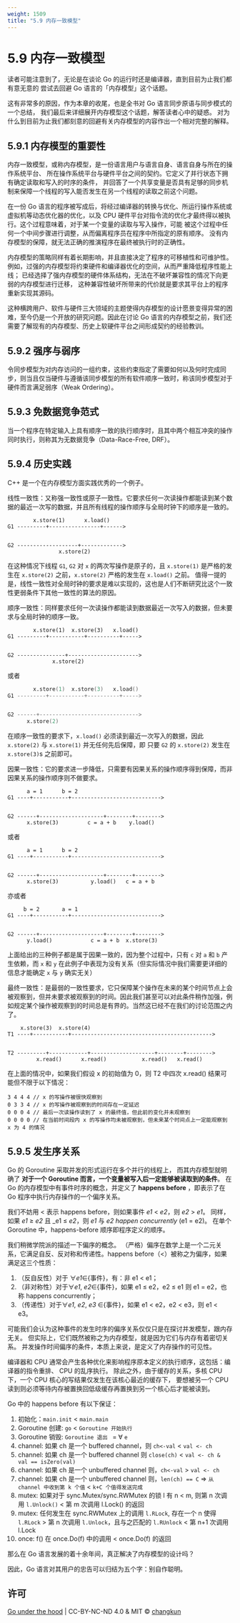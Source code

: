 ```yaml
---
weight: 1509
title: "5.9 内存一致模型"
---
```


# 5.9 内存一致模型



读者可能注意到了，无论是在谈论 Go 的运行时还是编译器，直到目前为止我们都有意无意的
尝试去回避 Go 语言的「内存模型」这个话题。

这有非常多的原因，作为本章的收尾，也是全书对 Go 语言同步原语与同步模式的一个总结，
我们最后来详细展开内存模型这个话题，解答读者心中的疑惑。
对为什么到目前为止我们都刻意的回避有关内存模型的内容作出一个相对完整的解释。

## 5.9.1 内存模型的重要性

内存一致模型，或称内存模型，是一份语言用户与语言自身、语言自身与所在的操作系统平台、
所在操作系统平台与硬件平台之间的契约。它定义了并行状态下拥有确定读取和写入的时序的条件，
并回答了一个共享变量是否具有足够的同步机制来保障一个线程的写入能否发生在另一个线程的读取之前这个问题。

在一份 Go 语言的程序被写成后，将经过编译器的转换与优化、所运行操作系统或虚拟机等动态优化器的优化，以及
CPU 硬件平台对指令流的优化才最终得以被执行。这个过程意味着，对于某一个变量的读取与写入操作，可能
被这个过程中任何一个中间步骤进行调整，从而偏离程序员在程序中所指定的原有顺序。
没有内存模型的保障，就无法正确的推演程序在最终被执行时的正确性。

内存模型的策略同样有着长期影响，并且直接决定了程序的可移植性和可维护性。
例如，过强的内存模型将约束硬件和编译器优化的空间，从而严重降低程序性能上线；
已经选择了强内存模型的硬件体系结构，无法在不破坏兼容性的情况下向更弱的内存模型进行迁移，
这种兼容性破坏所带来的代价就是要求其平台上的程序重新实现其源码。

这种横跨用户、软件与硬件三大领域的主题使得内存模型的设计愿景变得异常的困难，至今仍是一个开放的研究问题。因此在讨论 Go 语言的内存模型之前，我们还需要了解现有的内存模型、历史上软硬件平台之间形成契约的经验教训。

## 5.9.2 强序与弱序

令同步模型为对内存访问的一组约束，这些约束指定了需要如何以及何时完成同步，则当且仅当硬件与遵循该同步模型的所有软件顺序一致时，称该同步模型对于硬件而言满足弱序（Weak Ordering）。

## 5.9.3 免数据竞争范式

当一个程序在特定输入上具有顺序一致的执行顺序时，且其中两个相互冲突的操作同时执行，则称其为无数据竞争（Data-Race-Free, DRF）。

## 5.9.4 历史实践

C++ 是一个在内存模型方面实践优秀的一个例子。

线性一致性：又称强一致性或原子一致性。它要求任何一次读操作都能读到某个数据的最近一次写的数据，并且所有线程的操作顺序与全局时钟下的顺序是一致的。

```
        x.store(1)      x.load()
G1 ---------+----------------+------>


G2 -------------------+------------->
                x.store(2)
```

在这种情况下线程 `G1`, `G2` 对 `x` 的两次写操作是原子的，且 `x.store(1)` 是严格的发生在 `x.store(2)` 之前，`x.store(2)` 严格的发生在 `x.load()` 之前。 值得一提的是，线性一致性对全局时钟的要求是难以实现的，这也是人们不断研究比这个一致性更弱条件下其他一致性的算法的原因。

顺序一致性：同样要求任何一次读操作都能读到数据最近一次写入的数据，但未要求与全局时钟的顺序一致。

```
        x.store(1)  x.store(3)   x.load()
G1 ---------+-----------+----------+----->


G2 ---------------+---------------------->
              x.store(2)
```

或者

```s
        x.store(1)  x.store(3)   x.load()
G1 ---------+-----------+----------+----->


G2 ------+------------------------------->
      x.store(2)
```

在顺序一致性的要求下，`x.load()` 必须读到最近一次写入的数据，因此 `x.store(2)` 与 `x.store(1)` 并无任何先后保障，即 只要 `G2` 的 `x.store(2)` 发生在 `x.store(3)`s 之前即可。

因果一致性：它的要求进一步降低，只需要有因果关系的操作顺序得到保障，而非因果关系的操作顺序则不做要求。

```
      a = 1      b = 2
G1 ----+-----------+---------------------------->


G2 ------+--------------------+--------+-------->
      x.store(3)         c = a + b    y.load()
```

或者

```
      a = 1      b = 2
G1 ----+-----------+---------------------------->


G2 ------+--------------------+--------+-------->
      x.store(3)          y.load()   c = a + b
```

亦或者

```
     b = 2       a = 1
G1 ----+-----------+---------------------------->


G2 ------+--------------------+--------+-------->
      y.load()            c = a + b  x.store(3)
```

上面给出的三种例子都是属于因果一致的，因为整个过程中，只有 `c` 对 `a` 和 `b` 产生依赖，而 `x` 和 `y` 在此例子中表现为没有关系（但实际情况中我们需要更详细的信息才能确定 `x` 与 `y` 确实无关）

最终一致性：是最弱的一致性要求，它只保障某个操作在未来的某个时间节点上会被观察到，但并未要求被观察到的时间。因此我们甚至可以对此条件稍作加强，例如规定某个操作被观察到的时间总是有界的。当然这已经不在我们的讨论范围之内了。

```
    x.store(3)  x.store(4)
T1 ----+-----------+-------------------------------------------->


T2 ---------+------------+--------------------+--------+-------->
         x.read()      x.read()           x.read()   x.read()
```

在上面的情况中，如果我们假设 x 的初始值为 0，则 T2 中四次 x.read() 结果可能但不限于以下情况：

```
3 4 4 4 // x 的写操作被很快观察到
0 3 3 4 // x 的写操作被观察到的时间存在一定延迟
0 0 0 4 // 最后一次读操作读到了 x 的最终值，但此前的变化并未观察到
0 0 0 0 // 在当前时间段内 x 的写操作均未被观察到，但未来某个时间点上一定能观察到 x 为 4 的情况
```

## 5.9.5 发生序关系

Go 的 Goroutine 采取并发的形式运行在多个并行的线程上，
而其内存模型就明确了 **对于一个 Goroutine 而言，一个变量被写入后一定能够被读取到的条件**。
在 Go 的内存模型中有事件时序的概念，并定义了 **happens before** ，即表示了在 Go 程序中执行内存操作的一个偏序关系。

我们不妨用 < 表示 happens before，则如果事件 _e1_ < _e2_，则 _e2_ > _e1_。
同样，如果 _e1_ ≥ _e2_ 且 _e1 ≤ _e2_，则 _e1_ 与 _e2_ _happen concurrently_ (e1 = e2)。
在单个 Goroutine 中，happens-before 顺序即程序定义的顺序。

我们稍微学院派的描述一下偏序的概念。
（严格）偏序在数学上是一个二元关系，它满足自反、反对称和传递性。happens before（<）被称之为偏序，如果满足这三个性质：

1. （反自反性）对于 ∀_e1_∈{事件}，有：非 e1 < e1；
2. （非对称性）对于∀_e1_, _e2_∈{事件}，如果 e1 ≤ e2，e2 ≤ e1 则 e1 = e2，也称 happens concurrently；
3. （传递性）对于∀_e1_, _e2_, _e3_ ∈{事件}，如果 e1 < e2，e2 < e3，则 e1 < e3。

可能我们会认为这种事件的发生时序的偏序关系仅仅只是在探讨并发模型，跟内存无关。
但实际上，它们既然被称之为内存模型，就是因为它们与内存有着密切关系。
并发操作时间偏序的条件，本质上来说，是定义了内存操作的可见性。

编译器和 CPU 通常会产生各种优化来影响程序原本定义的执行顺序，这包括：编译器的指令重排、 CPU 的乱序执行。
除此之外，由于缓存的关系，多核 CPU 下，一个 CPU 核心的写结果仅发生在该核心最近的缓存下，
要想被另一个 CPU 读到则必须等待内存被置换回低级缓存再置换到另一个核心后才能被读到。

Go 中的 happens before 有以下保证：

1. 初始化：`main.init` < `main.main`
2. Goroutine 创建: `go` < `Goroutine 开始执行`
3. Goroutine 销毁: `Goroutine 退出 ` = ∀ `e`
4. channel: 如果 ch 是一个 buffered channel，则 `ch<-val` < `val <- ch`
5. channel: 如果 ch 是一个 buffered channel 则 `close(ch)` < `val <- ch & val == isZero(val)`
6. channel: 如果 ch 是一个 unbuffered channel 则，`ch<-val` > `val <- ch`
7. channel: 如果 ch 是一个 unbuffered channel 则，`len(ch) == C` => `从 channel 中收到第 k 个值` < `k+C 个值得发送完成`
8. mutex: 如果对于 sync.Mutex/sync.RWMutex 的锁 l 有 n < m, 则第 n 次调用 `l.Unlock()` < 第 m 次调用 l.Lock() 的返回
9. mutex: 任何发生在 sync.RWMutex 上的调用 `l.RLock`, 存在一个 n 使得 `l.RLock` > 第 n 次调用 `l.Unlock`，且与之匹配的 `l.RUnlock` < 第 n+1 次调用 l.Lock
10. once:  f() 在 once.Do(f) 中的调用 < once.Do(f) 的返回

那么在 Go 语言发展的着十余年间，真正解决了内存模型的设计吗？

因此，Go 语言对其用户的忠告可以归结为五个字：别自作聪明。

## 许可

[Go under the hood](https://github.com/golang-design/under-the-hood) | CC-BY-NC-ND 4.0 & MIT &copy; [changkun](https://changkun.de)